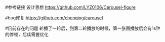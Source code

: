 #参考链接
设计思想
https://github.com/LYZ0106/Carousel-figure

#bug修复
https://github.com/chenqing/carousel

#目前存在的问题
轮播了一轮后，到第二轮播放的时候，第一张图播放后会有1s钟的停顿，后续需要优化